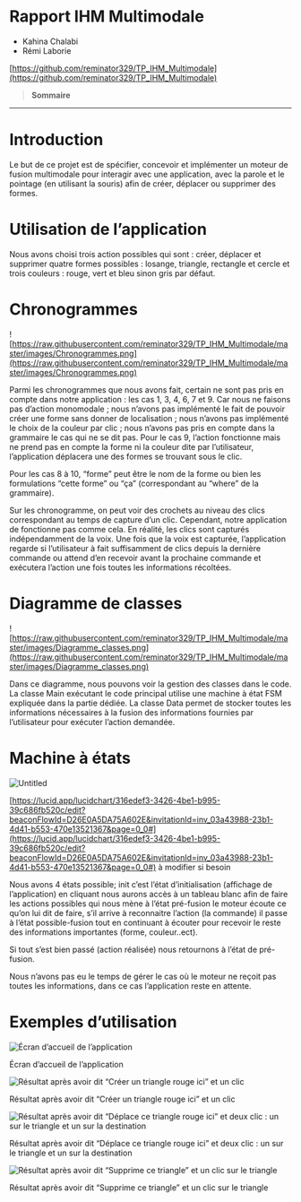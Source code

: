 # Rapport IHM Multimodale

- Kahina Chalabi
- Rémi Laborie

[https://github.com/reminator329/TP_IHM_Multimodale](https://github.com/reminator329/TP_IHM_Multimodale)

> **Sommaire**
> 

---

# Introduction

Le but de ce projet est de spécifier, concevoir et implémenter un moteur de fusion multimodale pour interagir avec une application, avec la parole et le pointage (en utilisant la souris) afin de créer, déplacer ou supprimer des formes.

# Utilisation de l’application

Nous avons choisi trois action possibles qui sont : créer, déplacer et supprimer 
quatre formes possibles : losange, triangle, rectangle et cercle
et trois couleurs : rouge, vert et bleu sinon gris par défaut.

# Chronogrammes

![https://raw.githubusercontent.com/reminator329/TP_IHM_Multimodale/master/images/Chronogrammes.png](https://raw.githubusercontent.com/reminator329/TP_IHM_Multimodale/master/images/Chronogrammes.png)

Parmi les chronogrammes que nous avons fait, certain ne sont pas pris en compte dans notre application : les cas 1, 3, 4, 6, 7 et 9. Car nous ne faisons pas d’action monomodale ; nous n’avons pas implémenté le fait de pouvoir créer une forme sans donner de localisation ; nous n’avons pas implémenté le choix de la couleur par clic ; nous n’avons pas pris en compte dans la grammaire le cas qui ne se dit pas. Pour le cas 9, l’action fonctionne mais ne prend pas en compte la forme ni la couleur dite par l’utilisateur, l’application déplacera une des formes se trouvant sous le clic.

Pour les cas 8 à 10, “forme” peut être le nom de la forme ou bien les formulations “cette forme” ou “ça” (correspondant au “where” de la grammaire).

Sur les chronogramme, on peut voir des crochets au niveau des clics correspondant au temps de capture d’un clic. Cependant, notre application de fonctionne pas comme cela. En réalité, les clics sont capturés indépendamment de la voix. Une fois que la voix est capturée, l’application regarde si l’utilisateur à fait suffisamment de clics depuis la dernière commande ou attend d’en recevoir avant la prochaine commande et exécutera l’action une fois toutes les informations récoltées.

# Diagramme de classes

![https://raw.githubusercontent.com/reminator329/TP_IHM_Multimodale/master/images/Diagramme_classes.png](https://raw.githubusercontent.com/reminator329/TP_IHM_Multimodale/master/images/Diagramme_classes.png)

Dans ce diagramme, nous pouvons voir la gestion des classes dans le code. La classe Main exécutant le code principal utilise une machine à état FSM expliquée dans la partie dédiée.
La classe Data permet de stocker toutes les informations nécessaires à la fusion des informations fournies par l’utilisateur pour exécuter l’action demandée.

# Machine à états

![Untitled](Rapport%20IHM%20Multimodale%201cdaf88e64844e21a1fe027a06b13874/Untitled.png)

[https://lucid.app/lucidchart/316edef3-3426-4be1-b995-39c686fb520c/edit?beaconFlowId=D26E0A5DA75A602E&invitationId=inv_03a43988-23b1-4d41-b553-470e13521367&page=0_0#](https://lucid.app/lucidchart/316edef3-3426-4be1-b995-39c686fb520c/edit?beaconFlowId=D26E0A5DA75A602E&invitationId=inv_03a43988-23b1-4d41-b553-470e13521367&page=0_0#) à modifier si besoin

Nous avons 4 états possible; init c’est l’état d’initialisation (affichage de l’application) en cliquant nous aurons accès à un tableau blanc afin de faire les actions possibles qui nous mène à l’état pré-fusion le moteur écoute ce qu’on lui dit de faire, s’il arrive à reconnaitre l’action (la commande) il passe à l’état possible-fusion tout en continuant à écouter pour recevoir le reste des informations importantes (forme, couleur..ect).

Si tout s’est bien passé (action réalisée) nous retournons à l’état de pré-fusion.

Nous n’avons pas eu le temps de gérer le cas où le moteur ne reçoit pas toutes les informations, dans ce cas l’application reste en attente.

# Exemples d’utilisation

![Écran d’accueil de l’application](Rapport%20IHM%20Multimodale%201cdaf88e64844e21a1fe027a06b13874/Untitled%201.png)

Écran d’accueil de l’application

![Résultat après avoir dit “Créer un triangle rouge ici” et un clic](Rapport%20IHM%20Multimodale%201cdaf88e64844e21a1fe027a06b13874/Untitled%202.png)

Résultat après avoir dit “Créer un triangle rouge ici” et un clic

![Résultat après avoir dit “Déplace ce triangle rouge ici” et deux clic : un sur le triangle et un sur la destination](Rapport%20IHM%20Multimodale%201cdaf88e64844e21a1fe027a06b13874/Untitled%203.png)

Résultat après avoir dit “Déplace ce triangle rouge ici” et deux clic : un sur le triangle et un sur la destination

![Résultat après avoir dit “Supprime ce triangle” et un clic sur le triangle](Rapport%20IHM%20Multimodale%201cdaf88e64844e21a1fe027a06b13874/Untitled%204.png)

Résultat après avoir dit “Supprime ce triangle” et un clic sur le triangle